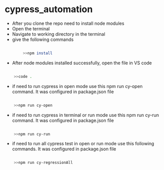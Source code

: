 # cypress_automation

- After you clone the repo need to install node modules  
- Open the terminal 
- Navigate to working directory in the terminal 
- give the following commands

```sh 

        >>npm install

```

- After node modules installed successfully, open the file in VS code

```sh 

    >>code .

```
- if need to run cypress in open mode use this npm run cy-open command. It was configured in package.json file 

```sh 

    >>npm run cy-open

```

- if need to run cypress in terminal or run mode use this npm run cy-run command. It was configured in package.json file 

```sh 

    >>npm run cy-run

```

- if need to run all cypress test in open or run mode use this following commands. It was configured in package.json file

```sh

    >>npm run cy-regressionAll

```



